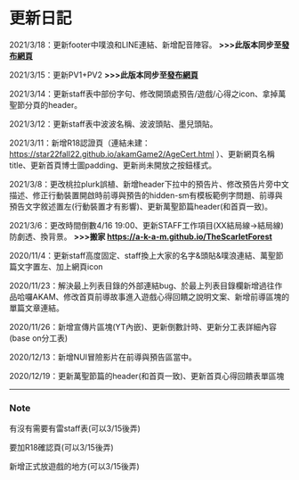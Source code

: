 # 更新日記

2021/3/18：更新footer中噗浪和LINE連結、新增配音陣容。 **>>>此版本同步至[發布網頁](https://a-k-a-m.github.io/TheScarletForest)**

2021/3/15：更新PV1+PV2 **>>>此版本同步至[發布網頁](https://a-k-a-m.github.io/TheScarletForest)**

2021/3/14：更新staff表中部份字句、修改開頭處預告/遊戲/心得之icon、拿掉萬聖節分頁的header。

2021/3/12：更新staff表中波波名稱、波波頭貼、墨兒頭貼。

2021/3/11：新增R18認證頁（連結未建：https://star22fall22.github.io/akamGame2/AgeCert.html ）、更新網頁名稱title、更新首頁博士圖padding、更新尚未開放之按鈕樣式。

2021/3/8：更改桃拉plurk誤植、新增header下拉中的預告片、修改預告片旁中文描述、修正行動裝置開啟時前導與預告的hidden-sm有模板範例字問題、前導與預告文字敘述置左(行動裝置才有影響)、更新萬聖節篇header(和首頁一致)。

2021/3/6：更改時間倒數4/16 19:00、更新STAFF工作項目(XX結局線->結局線)防劇透、換背景。 **>>>搬家 https://a-k-a-m.github.io/TheScarletForest**

2020/11/4：更新staff高度固定、staff換上大家的名字&頭貼&噗浪連結、萬聖節篇文字置左、加上網頁icon

2020/11/23：解決最上列表目錄的外部連結bug、於最上列表目錄欄新增過往作品哈囉AKAM、修改首頁前導故事進入遊戲心得回饋之說明文案、新增前導區塊的單篇文章連結。

2020/11/26：新增宣傳片區塊(YT內嵌)、更新倒數計時、更新分工表詳細內容(base on分工表)

2020/12/13：新增NUI冒險影片在前導與預告區當中。

2020/12/19：更新萬聖節篇的header(和首頁一致)、更新首頁心得回饋表單區塊


---

### Note

有沒有需要有雷staff表(可以3/15後弄)

要加R18確認頁(可以3/15後弄)

新增正式放遊戲的地方(可以3/15後弄)

